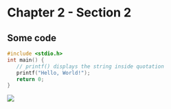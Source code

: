 # Chapter 2 - Section 2


## Some code

``` C
#include <stdio.h>
int main() {
   // printf() displays the string inside quotation
   printf("Hello, World!");
   return 0;
}
```

![](img/Picture2-2.png)
